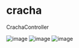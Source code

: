 # cracha

CrachaController

![image](https://github.com/mariadutra19/cracha/assets/156721876/a09c2294-3ddf-4ce7-9b4e-00e7922d9c36)
![image](https://github.com/mariadutra19/cracha/assets/156721876/76f9ce5b-c379-4e8d-8dfd-53163554c2a7)
![image](https://github.com/mariadutra19/cracha/assets/156721876/588bf683-4330-4a4d-9bf4-60767e07feb1)


